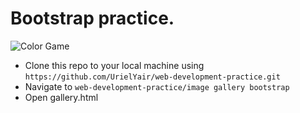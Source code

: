 # Bootstrap practice.

![Color Game](https://raw.githubusercontent.com/UrielYair/web-development-practice/image%20gallery%20bootstrap/screencapture-gallery.png)

- Clone this repo to your local machine using `https://github.com/UrielYair/web-development-practice.git`
- Navigate to `web-development-practice/image gallery bootstrap`
- Open gallery.html

